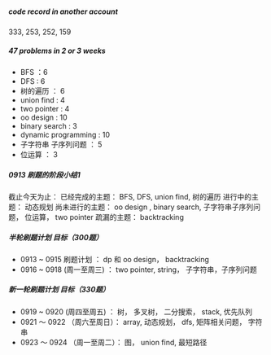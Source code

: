 ##### code record in another account
333, 253, 252, 159
##### 47 problems in 2 or 3 weeks
- BFS ：6
- DFS : 6
- 树的遍历 ： 6
- union find : 4
- two pointer : 4
- oo design : 10
- binary search : 3
- dynamic programming : 10
- 子字符串 子序列问题 ： 5
- 位运算 ： 3 

##### 0913 刷题的阶段小结1
截止今天为止： 已经完成的主题： BFS, DFS, union find, 树的遍历
进行中的主题： 动态规划
尚未进行的主题： oo design , binary search, 子字符串子序列问题， 位运算， two pointer
疏漏的主题： backtracking
##### 半轮刷题计划 目标（300题）
- 0913 ~ 0915 刷题计划 ： dp 和 oo design， backtracking 
- 0916 ~ 0918 (周一至周三) ： two pointer, string， 子字符串，子序列问题
##### 新一轮刷题计划 目标（330题）
- 0919 ~ 0920 (周四至周五) ： 树， 多叉树， 二分搜索， stack, 优先队列
- 0921 ～ 0922 （周六至周日）： array, 动态规划， dfs, 矩阵相关问题， 字符串
- 0923 ～ 0924 （周一至周二）： 图， union find, 最短路径
